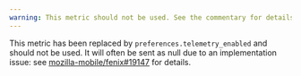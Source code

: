 ```yaml
---
warning: This metric should not be used. See the commentary for details.
---
```

This metric has been replaced by `preferences.telemetry_enabled` and should not be used.
It will often be sent as null due to an implementation issue: see [mozilla-mobile/fenix#19147](https://github.com/mozilla-mobile/fenix/issues/19147) for details.
